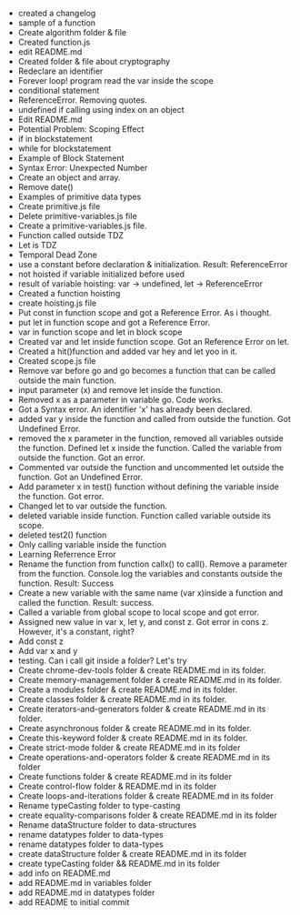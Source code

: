 - created a changelog
- sample of a function
- Create algorithm folder & file
- Created function.js
- edit README.md
- Created folder & file about cryptography
- Redeclare an identifier
- Forever loop! program read the var inside the scope
- conditional statement
- ReferenceError. Removing quotes.
- undefined if calling using index on an object
- Edit README.md
- Potential Problem: Scoping Effect
- if in blockstatement
- while for blockstatement
- Example of Block Statement
- Syntax Error: Unexpected Number
- Create an object and array.
- Remove date()
- Examples of primitive data types
- Create primitive.js file
- Delete primitive-variables.js file
- Create a primitive-variables.js file.
- Function called outside TDZ
- Let is TDZ
- Temporal Dead Zone
- use a constant before declaration & initialization. Result: ReferenceError
- not hoisted if variable initialized before used
- result of variable hoisting: var -> undefined, let -> ReferenceError
- Created a function hoisting
- create hoisting.js file
- Put const in function scope and got a Reference Error. As i thought.
- put let in function scope and got a Reference Error.
- var in function scope and let in block scope
- Created var and let inside function scope. Got an Reference Error on let.
- Created a hit()function and added var hey and let yoo in it.
- Created scope.js file
- Remove var before go and go becomes a function that can be called outside the main function.
- input parameter (x) and remove let inside the function.
- Removed x as a parameter in variable go. Code works.
- Got a Syntax error. An identifier 'x' has already been declared.
- added var y inside the function and called from outside the function. Got Undefined Error.
- removed the x parameter in the function, removed all variables outside the function. Defined let x inside the function. Called the variable from outside the function. Got an error.
- Commented var outside the function and uncommented let outside the function. Got an Undefined Error.
- Add parameter x in test() function without defining the variable inside the function. Got error.
- Changed let to var outside the function.
- deleted variable inside function. Function called variable outside its scope.
- deleted test2() function
- Only calling variable inside the function
- Learning Referrence Error
- Rename the function from function callx() to call(). Remove a parameter from the function. Console.log the variables and constants outside the function. Result: Success
- Create a new variable with the same name (var x)inside a function and called the function. Result: success.
- Called a variable from global scope to local scope and got error.
- Assigned new value in var x, let y, and const z. Got error in cons z. However, it's a constant, right?
- Add const z
- Add var x and y
- testing. Can i call git inside a folder? Let's try
- Create chrome-dev-tools folder & create README.md in its folder.
- Create memory-management folder & create README.md in its folder.
- Create a modules folder & create README.md in its folder.
- Create classes folder & create README.md in its folder.
- Create iterators-and-generators folder & create README.md in its folder.
- Create asynchronous folder & create README.md in its folder.
- Create this-keyword folder & create README.md in its folder.
- Create strict-mode folder & create README.md in its folder
- Create operations-and-operators folder & create README.md in its folder
- Create functions folder & create README.md in its folder
- Create control-flow folder & README.md in its folder
- Create loops-and-iterations folder & create README.md in its folder
- Rename typeCasting folder to type-casting
- create equality-comparisons folder & create README.md in its folder
- Rename dataStructure folder to data-structures
- rename datatypes folder to data-types
- rename datatypes folder to data-types
- create dataStructure folder & create README.md in its folder
- create typeCasting folder && README.md in its folder
- add info on README.md
- add README.md in variables folder
- add README.md in datatypes folder
- add README to initial commit
